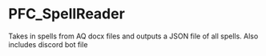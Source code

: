 # PFC_SpellReader
Takes in spells from AQ docx files and outputs a JSON file of all spells. Also includes discord bot file
